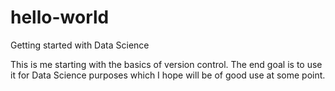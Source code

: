 # hello-world
Getting started with Data Science

This is me starting with the basics of version control. The end goal is to use it for Data Science purposes which I hope will be of good use at some point. 
